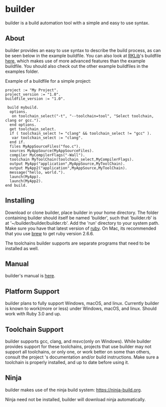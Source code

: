 # builder

builder is a build automation tool with a simple and easy to use syntax.

## About

builder provides an easy to use syntax to describe the build process, as can be seen below in the example buildfile. You can also look at [RKLib][1]'s buildfile [here][2], which makes use of more advanced features than the example buildfile. You should also check out the other example buildfiles in the examples folder.

 [1]:https://github.com/JHG777000/RKLib
 [2]:https://github.com/JHG777000/RKLib/blob/master/buildfile

 Example of a buildfile for a simple project: 
	
	project := "My Project".
	project_version := "1.0".
	buildfile_version := "1.0".

	 build mybuild.
 	  options.
  	   on toolchain_select("-t", "--toolchain=tool", "Select toolchain, clang or gcc.").
 	  end options.
 	  get toolchain_select.
 	  if ( toolchain_select != "clang" && toolchain_select != "gcc" ).
  	   var toolchain_select := "clang".
 	  end if.
	  files MyAppSourceFiles("foo.c").
 	  sources MyAppSource(MyAppSourceFiles).
 	  compiler MyCompilerFlags("-Wall").
 	  toolchain MyToolChain(toolchain_select,MyCompilerFlags).
 	  output MyApp("application",MyAppSource,MyToolChain).
 	  output MyApp2("application",MyAppSource,MyToolChain).
 	  message("hello, world.").
 	  launch(MyApp).
 	  launch(MyApp2).
	end build.



## Installing 

Download or clone builder, place builder in your home directory. The folder containing builder should itself be named 'builder', such that 'builder.rb' is at '~/builder/builder/builder.rb'. Add the 'run' directory to your system path. Make sure you have that latest version of [ruby][3]. On Mac, its recommended that you use [brew][4] to get ruby version 2.6.6.

 [3]:https://www.ruby-lang.org/en/
 [4]:https://brew.sh
 
The toolchains builder supports are separate programs that need to be installed as well.
 
## Manual

builder's manual is [here][5].

[5]:https://github.com/JHG777000/builder/blob/master/Manual.md

## Platform Support

builder plans to fully support Windows, macOS, and linux. Currently builder is known to work(more or less) under Windows, macOS, and linux.
Should work with Ruby 3.0 and up.

## Toolchain Support

builder supports gcc, clang, and msvc(only on Windows). While builder provides support for these toolchains, projects that use builder may not support all toolchains, or only one, or work better on some than others, consult the project 's documentation and/or build instructions. Make sure a toolchain is properly installed, and up to date before using it.

## Ninja

builder makes use of the ninja build system: https://ninja-build.org. 

Ninja need not be installed, builder will download ninja automatically.
